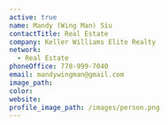 ```yaml
---
active: true
name: Mandy (Wing Man) Siu
contactTitle: Real Estate
company: Keller Williams Elite Realty
network:
  - Real Estate
phoneOffice: 778-999-7040
email: mandywingman@gmail.com
image_path:
color:
website:
profile_image_path: /images/person.png
---
```



